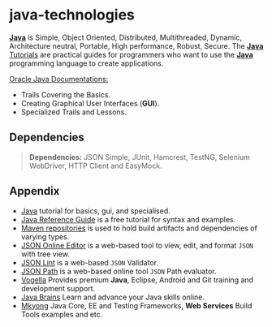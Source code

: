 java-technologies
=================

[**Java**](http://en.wikipedia.org/wiki/Java_%28programming_language%29) is Simple, Object Oriented, Distributed, Multithreaded, Dynamic, Architecture neutral, Portable, High performance, Robust, Secure. The [**Java** Tutorials](http://docs.oracle.com/javase/tutorial/index.html) are practical guides for programmers who want to use the [**Java**](http://en.wikipedia.org/wiki/Java_%28programming_language%29) programming language to create applications.

[Oracle Java Documentations:](http://docs.oracle.com/javase/tutorial/index.html)
- Trails Covering the Basics.
- Creating Graphical User Interfaces (**GUI**).
- Specialized Trails and Lessons.

Dependencies
------------

> **Dependencies:** JSON Simple, JUnit, Hamcrest, TestNG, Selenium WebDriver, HTTP Client and EasyMock.

Appendix
--------
- [Java](https://github.com/valerysamovich/engineering/blob/master/docs/java-tutorial.md) tutorial for basics, gui, and specialised.
- [Java Reference Guide](http://www.tutorialspoint.com/java/java_quick_guide.htm) is a free tutorial for syntax and examples.
- [Maven repositories](http://mvnrepository.com/) is used to hold build artifacts and dependencies of varying types.
- [JSON Online Editor](http://jsoneditoronline.org/) is a web-based tool to view, edit, and format `JSON` with tree view.
- [JSON Lint](http://jsonlint.com/) is a web-based `JSON` Validator.
- [JSON Path](http://ashphy.com/JSONPathOnlineEvaluator/) is a web-based online tool `JSON` Path evaluator.
- [Vogella](http://www.vogella.com/) Provides premium **Java**, Eclipse, Android and Git training and development support.
- [Java Brains](http://javabrains.koushik.org/) Learn and advance your Java skills online.
- [Mkyong](http://www.mkyong.com/) Java Core, EE and Testing Frameworks, **Web Services** Build Tools examples and etc.

